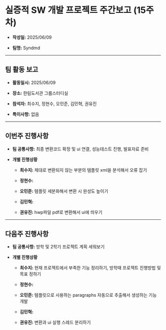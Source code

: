 # 실증적 SW 개발 프로젝트 주간보고 (15주차)
- **작성일:** 2025/06/09

- **팀명:** Syndmd

***

## 팀 활동 보고
- **활동일시:** 2025/06/09

- **장소:** 한림도서관 그룹스터디실

- **참석자:** 최수지, 정현수, 오민준, 김민혁, 권유진

- **특이사항:** 없음

***

## 이번주 진행사항
- **팀 공통사항:** 최종 변환코드 확정 및 ui 연결, 성능테스트 진행, 발표자료 준비

- **개별 진행상황**

  - **최수지:** 제대로 변환되지 않는 부분의 템플릿 xml을 분석해서 오류 잡기

  - **정현수:** 

  - **오민준:** 템플릿 세분화해서 변환 시 완성도 높이기

  - **김민혁:** 

  - **권유진:** hwp파일 pdf로 변환해서 ui에 띄우기

***

## 다음주 진행사항
- **팀 공통사항:** 방학 및 2학기 프로젝트 계획 세워보기

- **개별 진행상황**

  - **최수지:**  현재 프로젝트에서 부족한 기능 정리하기, 방학때 프로젝트 진행방법 및 목표 정하기

  - **정현수:** 

  - **오민준:** 템플릿으로 사용하는 paragraphs 자동으로 추출해서 생성하는 기능 개발

  - **김민혁:** 

  - **권유진:** 변환과 ui 실행 스레드 분리하기
